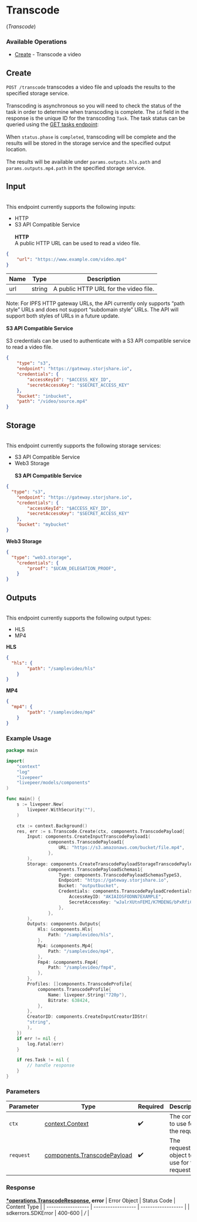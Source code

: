 # Transcode
(*Transcode*)

### Available Operations

* [Create](#create) - Transcode a video

## Create

`POST /transcode` transcodes a video file and uploads the results to the
specified storage service. 
\
\
Transcoding is asynchronous so you will need to check the status of the
task in order to determine when transcoding is complete. The `id` field
in the response is the unique ID for the transcoding `Task`. The task
status can be queried using the [GET tasks
endpoint](https://docs.livepeer.org/reference/api/get-tasks):
\
\
When `status.phase` is `completed`,  transcoding will be complete and
the results will be stored in the storage service and the specified
output location.
\
\
The results will be available under `params.outputs.hls.path` and
`params.outputs.mp4.path` in the specified storage service.
## Input
\
This endpoint currently supports the following inputs:
- HTTP
- S3 API Compatible Service
\
\
**HTTP**
\
A public HTTP URL can be used to read a video file.
```json
{
    "url": "https://www.example.com/video.mp4"
}
```
| Name | Type   | Description                          |
| ---- | ------ | ------------------------------------ |
| url  | string | A public HTTP URL for the video file. |

Note: For IPFS HTTP gateway URLs, the API currently only supports “path
style” URLs and does not support “subdomain style” URLs. The API will
support both styles of URLs in a future update.
\
\
**S3 API Compatible Service**
\
\
S3 credentials can be used to authenticate with a S3 API compatible
service to read a video file.

```json
{
    "type": "s3",
    "endpoint": "https://gateway.storjshare.io",
    "credentials": {
        "accessKeyId": "$ACCESS_KEY_ID",
        "secretAccessKey": "$SECRET_ACCESS_KEY"
    },
    "bucket": "inbucket",
    "path": "/video/source.mp4"
}
```


## Storage
\
This endpoint currently supports the following storage services:
- S3 API Compatible Service
- Web3 Storage
\
\
**S3 API Compatible Service**
```json
{
  "type": "s3",
    "endpoint": "https://gateway.storjshare.io",
    "credentials": {
        "accessKeyId": "$ACCESS_KEY_ID",
        "secretAccessKey": "$SECRET_ACCESS_KEY"
    },
    "bucket": "mybucket"
}
```

**Web3 Storage**

```json
{
  "type": "web3.storage",
    "credentials": {
        "proof": "$UCAN_DELEGATION_PROOF",
    }
}
```



## Outputs
\
This endpoint currently supports the following output types:
- HLS
- MP4

**HLS**

```json
{
  "hls": {
        "path": "/samplevideo/hls"
    }
}
```


**MP4**

```json
{
  "mp4": {
        "path": "/samplevideo/mp4"
    }
}
```


### Example Usage

```go
package main

import(
	"context"
	"log"
	"livepeer"
	"livepeer/models/components"
)

func main() {
    s := livepeer.New(
        livepeer.WithSecurity(""),
    )

    ctx := context.Background()
    res, err := s.Transcode.Create(ctx, components.TranscodePayload{
        Input: components.CreateInputTranscodePayload1(
                components.TranscodePayload1{
                    URL: "https://s3.amazonaws.com/bucket/file.mp4",
                },
        ),
        Storage: components.CreateTranscodePayloadStorageTranscodePayloadSchemas1(
                components.TranscodePayloadSchemas1{
                    Type: components.TranscodePayloadSchemasTypeS3,
                    Endpoint: "https://gateway.storjshare.io",
                    Bucket: "outputbucket",
                    Credentials: components.TranscodePayloadCredentials{
                        AccessKeyID: "AKIAIOSFODNN7EXAMPLE",
                        SecretAccessKey: "wJalrXUtnFEMI/K7MDENG/bPxRfiCYEXAMPLEKEY",
                    },
                },
        ),
        Outputs: components.Outputs{
            Hls: &components.Hls{
                Path: "/samplevideo/hls",
            },
            Mp4: &components.Mp4{
                Path: "/samplevideo/mp4",
            },
            Fmp4: &components.Fmp4{
                Path: "/samplevideo/fmp4",
            },
        },
        Profiles: []components.TranscodeProfile{
            components.TranscodeProfile{
                Name: livepeer.String("720p"),
                Bitrate: 638424,
            },
        },
        CreatorID: components.CreateInputCreatorIDStr(
        "string",
        ),
    })
    if err != nil {
        log.Fatal(err)
    }

    if res.Task != nil {
        // handle response
    }
}
```

### Parameters

| Parameter                                                                  | Type                                                                       | Required                                                                   | Description                                                                |
| -------------------------------------------------------------------------- | -------------------------------------------------------------------------- | -------------------------------------------------------------------------- | -------------------------------------------------------------------------- |
| `ctx`                                                                      | [context.Context](https://pkg.go.dev/context#Context)                      | :heavy_check_mark:                                                         | The context to use for the request.                                        |
| `request`                                                                  | [components.TranscodePayload](../../models/components/transcodepayload.md) | :heavy_check_mark:                                                         | The request object to use for the request.                                 |


### Response

**[*operations.TranscodeResponse](../../models/operations/transcoderesponse.md), error**
| Error Object       | Status Code        | Content Type       |
| ------------------ | ------------------ | ------------------ |
| sdkerrors.SDKError | 400-600            | */*                |
